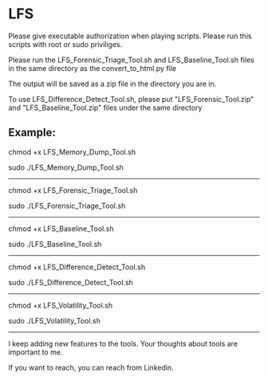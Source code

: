 # LFS


Please give executable authorization when playing scripts. Please run this scripts with root or sudo priviliges.


Please run the LFS_Forensic_Triage_Tool.sh and LFS_Baseline_Tool.sh files in the same directory as the convert_to_html.py file


The output will be saved as a zip file in the directory you are in.


To use LFS_Difference_Detect_Tool.sh, please put "LFS_Forensic_Tool.zip" and "LFS_Baseline_Tool.zip" files under the same directory


Example:
----------------------------------------------------------


chmod +x LFS_Memory_Dump_Tool.sh


sudo ./LFS_Memory_Dump_Tool.sh


----------------------------------------------------------

chmod +x LFS_Forensic_Triage_Tool.sh


sudo ./LFS_Forensic_Triage_Tool.sh


----------------------------------------------------------

chmod +x LFS_Baseline_Tool.sh


sudo ./LFS_Baseline_Tool.sh


----------------------------------------------------------

chmod +x LFS_Difference_Detect_Tool.sh


sudo ./LFS_Difference_Detect_Tool.sh


----------------------------------------------------------


chmod +x LFS_Volatility_Tool.sh


sudo ./LFS_Volatility_Tool.sh


----------------------------------------------------------
I keep adding new features to the tools. Your thoughts about tools are important to me. 

If you want to reach, you can reach from Linkedin.




